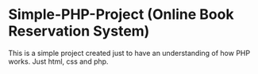 # Simple-PHP-Project (Online Book Reservation System)
This is a simple project created just to have an understanding of how PHP works. 
Just html, css and php. 
